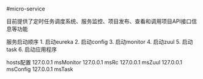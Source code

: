 ﻿#micro-service

目前提供了定时任务调度系统、服务监控、项目发布、查看和调用项目API接口信息等功能

服务启动顺序
	1. 启动eureka
	2. 启动config
	3. 启动monitor
	4. 启动zuul
	5. 启动task
	6. 启动应用程序


hosts配置
127.0.0.1	msMonitor
127.0.0.1	msRc
127.0.0.1	msZuul
127.0.0.1	msConfig
127.0.0.1	msTask